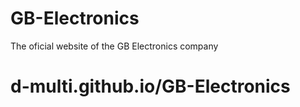 # GB-Electronics
The oficial website of the GB Electronics company
# d-multi.github.io/GB-Electronics
